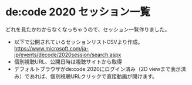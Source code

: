 # de:code 2020 セッション一覧

どれを見たかわからなくなっちゃうので、セッション一覧作りました。


- 以下で公開されているセッションリストCSVより作成。
  https://www.microsoft.com/ja-jp/events/decode/2020session/search.aspx
- 個別視聴URL、公開日時は視聴サイトから取得
- デフォルトブラウザがde:code 2020にログイン済み（2D viewまで表示済み）であれば、個別視聴URLクリックで直接動画が開けます。

